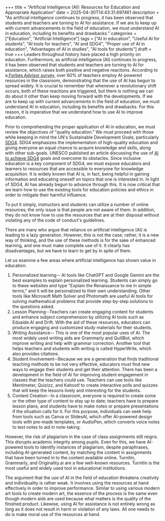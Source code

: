 +++
title = "Artificial Intelligence (AI): Resources for Education and Appropriate Application"
date = 2025-04-30T14:43:31.697461
description = "As artificial intelligence continues to progress, it has been observed that students and teachers are turning to AI for assistance. If we are to keep up with current advancements in the field of education, we must understand AI in education, including its benefits and drawbacks."
categories = ["Education", "Artificial Intelligence"]
tags = ["AI in education", "Useful AI for students", "AI tools for teachers", "AI and SDG4", "Proper use of AI in education", "Advantages of AI in studies", "AI tools for students"]
draft = true
+++
Leaders throughout history have placed a high priority on education. Furthermore, as artificial intelligence (AI) continues to progress, it has been observed that students and teachers are turning to AI for assistance, which raises both positive and negative reactions. According to a[ Forbes Advisor survey](https://www.forbes.com/advisor/education/it-and-tech/artificial-intelligence-in-school/), over 60% of teachers employ AI-powered resources in the classroom, demonstrating that the use of AI has begun to spread widely. It is crucial to remember that whenever a revolutionary shift occurs, both of these reactions are triggered, but there is nothing we can do about it other than keep moving forward with the developments. If we are to keep up with current advancements in the field of education, we must understand AI in education, including its benefits and drawbacks. For this reason, it is imperative that we understand how to use AI to improve education. 

 

Prior to comprehending the proper application of AI in education, we must review the objectives of "quality education." We must proceed with those while keeping in mind the UN's Sustainable Development Goals, particularly [SDG4](https://sdgs.un.org/goals/goal4). SDG4 emphasizes the implementation of high-quality education and giving everyone an equal chance to acquire knowledge and skills, along with other sub-goals. UNESCO published an article discussing the use of [AI to achieve SDG4](https://www.unesco.org/en/digital-education/artificial-intelligence) goals and overcome its obstacles. Since inclusive education is a key component of SDG4, we must expose educators and learners to resources that are accessible to everyone for knowledge acquisition. It is widely known that AI is, in fact, being helpful in gaining information and educating oneself on topics that one is interested in. In light of SDG4, AI has already begun to advance through this. It is now critical that we learn how to use the existing tools for education policies and ethics in order to mitigate their harmful influence. 

 

To put it simply, instructors and students can utilize a number of online resources; the only issue is that people are not aware of them. In addition, they do not know how to use the resources that are at their disposal without violating any of the code of conduct's guidelines. 

 

There are many who argue that reliance on artificial intelligence (AI) is leading to a lazy generation. However, this is not the case; rather, it is a new way of thinking, and the use of these methods is for the sake of enhanced learning, and one must make complete use of it. It clearly has disadvantages, but we have to learn to get by in spite of them. 

 

Let us examine a few areas where artificial intelligence has shown value in education:

 

  1. Personalized learning-- AI tools like ChatGPT and Google Gemini are the best examples to explain personalized learning. Students can simply go to these websites and type "Explain the Renaissance to me in simple terms," and it will be personalized to their own understanding. Other tools like Microsoft Math Solver and Photomath are useful AI tools for solving mathematical problems that provide step-by-step solutions to the questions asked. 
  2. Lesson Planning--Teachers can create engaging content for students and enhance subject comprehension by utilizing AI tools such as Eduaide.AI and Drift. With the aid of these resources, educators can produce engaging and customized study materials for their students. 
  3. Writing Assistance-- This is one of the most popular uses of AI. The most widely used writing aids are Grammarly and QuillBot, which improve writing and help with grammar correction. Another tool that helps teachers and students with writing is called HyperWrite, which also provides citations.
  4. Student Involvement--Because we are a generation that finds traditional teaching methods to be not very effective, educators must find new ways to engage their students and get their attention. There has been a development in the field of AI for improving student engagement in classes that the teachers could use. Teachers can use tools like Mentimeter, Quizizz, and Kahoot! to create interactive polls and quizzes that will keep the lessons lively and interesting for the students. 
  5. Content Creation--In a classroom, everyone is required to create some or the other type of content to stay up to date; teachers have to prepare lesson plans, and students have to make notes or prepare presentations if the situation calls for it. For this purpose, individuals can seek help from tools such as Canva or SlidesAI, which offer AI-powered design tools with pre-made templates, or AudioPen, which converts voice notes to text notes to aid in note-taking.



 

However, the risk of plagiarism in the case of class assignments still reigns. This disrupts academic integrity among pupils. Even for this, we have AI-powered tools to identify instances of plagiarism, despite paraphrases, including AI-generated content, by matching the content in assignments that have been turned in to the content available online. Turnitin, Grammarly, and Originality.ai are a few well-known resources. Turnitin is the most useful and widely used tool in educational institutions.

 

The argument that the use of AI in the field of education threatens creativity and individuality is rather weak. It involves using the resources at hand effectively in order to improve performance. Similar to using various modern art tools to create modern art, the essence of the process is the same even though modern aids are used because what matters is the quality of the finished product. Likewise, using AI for assistance is not entirely wrong as long as it does not result in harm or violation of any laws. All one needs to do is make moral use of the resources at hand. 

 
